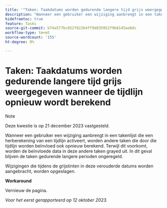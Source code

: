 ```yaml
---
title: '"Taken: Taakdatums worden gedurende langere tijd grijs weergegeven wanneer de tijdlijn opnieuw wordt berekend'
description: "Wanneer een gebruiker een wijziging aanbrengt in een takenlijst die een herberekening van een tijdlijn activeert, worden andere taken die door die tijdlijn worden beïnvloed ook opnieuw berekend. Terwijl dit voorkomt, worden de beïnvloede data in deze andere taken grayed uit. In dit geval blijven de taken gedurende langere perioden ongeregeld. "
hidefromtoc: true
feature: Tasks
source-git-commit: b74a577bc652f822b4ff9d835952f9b8145ae6dc
workflow-type: tm+mt
source-wordcount: '155'
ht-degree: 0%

---
```



# Taken: Taakdatums worden gedurende langere tijd grijs weergegeven wanneer de tijdlijn opnieuw wordt berekend

>[!NOTE]
>
>Deze kwestie is op 21 december 2023 vastgesteld.

Wanneer een gebruiker een wijziging aanbrengt in een takenlijst die een herberekening van een tijdlijn activeert, worden andere taken die door die tijdlijn worden beïnvloed ook opnieuw berekend. Terwijl dit voorkomt, worden de beïnvloede data in deze andere taken grayed uit. In dit geval blijven de taken gedurende langere perioden ongeregeld.

Wijzigingen die tijdens de grijstinten in deze verouderde datums worden aangebracht, worden opgeslagen.

**Workaround**

Vernieuw de pagina.

_Voor het eerst gerapporteerd op 12 oktober 2023._
